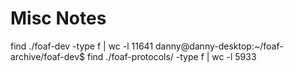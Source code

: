 # Misc Notes

find ./foaf-dev -type f | wc -l
11641
danny@danny-desktop:~/foaf-archive/foaf-dev$ find ./foaf-protocols/ -type f | wc -l
5933
